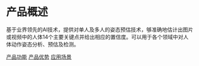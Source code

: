 #  产品概述

基于业界领先的AI技术，提供对单人及多人的姿态预估技术，够准确地估计出图片或视频中的人体14个主要关键点并给出相应的置信度。可以用于各个领域中对人体动作姿态分析、预估及检测。

[产品功能](Features.md)
[产品优势](Benefits.md)
[应用场景](Application-Scenarios.md)
